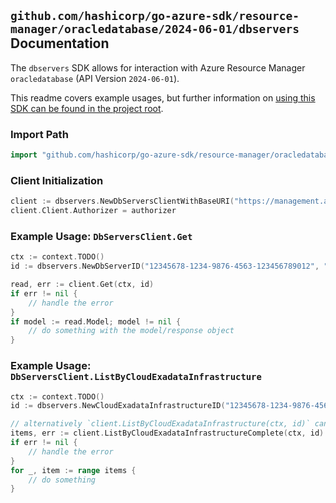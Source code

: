 
## `github.com/hashicorp/go-azure-sdk/resource-manager/oracledatabase/2024-06-01/dbservers` Documentation

The `dbservers` SDK allows for interaction with Azure Resource Manager `oracledatabase` (API Version `2024-06-01`).

This readme covers example usages, but further information on [using this SDK can be found in the project root](https://github.com/hashicorp/go-azure-sdk/tree/main/docs).

### Import Path

```go
import "github.com/hashicorp/go-azure-sdk/resource-manager/oracledatabase/2024-06-01/dbservers"
```


### Client Initialization

```go
client := dbservers.NewDbServersClientWithBaseURI("https://management.azure.com")
client.Client.Authorizer = authorizer
```


### Example Usage: `DbServersClient.Get`

```go
ctx := context.TODO()
id := dbservers.NewDbServerID("12345678-1234-9876-4563-123456789012", "example-resource-group", "cloudExadataInfrastructureValue", "dbServerValue")

read, err := client.Get(ctx, id)
if err != nil {
	// handle the error
}
if model := read.Model; model != nil {
	// do something with the model/response object
}
```


### Example Usage: `DbServersClient.ListByCloudExadataInfrastructure`

```go
ctx := context.TODO()
id := dbservers.NewCloudExadataInfrastructureID("12345678-1234-9876-4563-123456789012", "example-resource-group", "cloudExadataInfrastructureValue")

// alternatively `client.ListByCloudExadataInfrastructure(ctx, id)` can be used to do batched pagination
items, err := client.ListByCloudExadataInfrastructureComplete(ctx, id)
if err != nil {
	// handle the error
}
for _, item := range items {
	// do something
}
```
